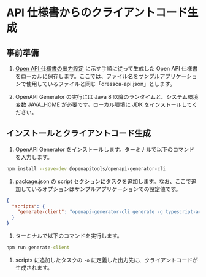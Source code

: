 # API 仕様書からのクライアントコード生成

## 事前準備

1. [Open API 仕様書の出力設定](../dotnet/configure-asp-net-core-web-api-project.md) に示す手順に従って生成した Open API 仕様書をローカルに保存します。ここでは、ファイル名をサンプルアプリケーションで使用しているファイルと同じ「dressca-api.json」とします。

1. OpenAPI Generator の実行には Java 8 以降のランタイムと、システム環境変数 JAVA_HOME が必要です。ローカル環境に JDK をインストールしてください。

## インストールとクライアントコード生成

1. OpenAPI Generator をインストールします。ターミナルで以下のコマンドを入力します。

```bash
npm install --save-dev @openapitools/openapi-generator-cli
```

1. package.json の script セクションにタスクを追加します。なお、ここで追加しているオプションはサンプルアプリケーションでの設定値です。

```json
{
  "scripts": {
    "generate-client": "openapi-generator-cli generate -g typescript-axios -i ./dressca-api.json --additional-properties=withSeparateModelsAndApi=true,modelPackage=models,apiPackage=api,supportsES6=true -o ./src/api-client"
  }
}
```

1. ターミナルで以下のコマンドを実行します。

```cmd
npm run generate-client
```

1. scripts に追加したタスクの ``` -o ``` に定義した出力先に、クライアントコードが生成されます。
